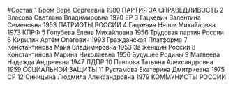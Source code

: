 #Состав
1 Бром Вера Сергеевна 1980 ПАРТИЯ ЗА СПРАВЕДЛИВОСТЬ
2 Власова Светлана Владимировна 1970 ЕР
3 Гацкевич Валентина Семеновна 1953 ПАТРИОТЫ РОССИИ
4 Гацкевич Нелли Михайловна 1973 КПРФ
5 Голубева Елена Михайловна 1956 Трудовая партия России
6 Кирилин Артём Олегович 1993 Гражданская Платформа
7 Константинова Майя Владимировна 1953 За женщин России
8 Константинова Марина Николаевна 1956 Будущее Родины
9 Матвеева Надежда Андреевна 1947 ЛДПР
10 Павлова Татьяна Александровна 1959 СОЦИАЛЬНОЙ ЗАЩИТЫ
11 Рустамова Екатерина Дмитриевна 1975 СР
12 Синицына Людмила Александровна 1979 КОММУНИСТЫ РОССИИ
